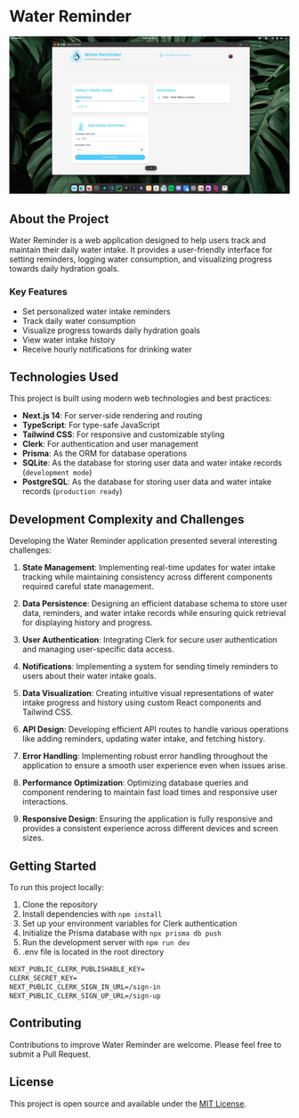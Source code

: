 
# Water Reminder

![Project Screenshot](/.github/images/screen.png)

## About the Project

Water Reminder is a web application designed to help users track and maintain their daily water intake. It provides a user-friendly interface for setting reminders, logging water consumption, and visualizing progress towards daily hydration goals.

### Key Features

- Set personalized water intake reminders
- Track daily water consumption
- Visualize progress towards daily hydration goals
- View water intake history
- Receive hourly notifications for drinking water

## Technologies Used

This project is built using modern web technologies and best practices:

- **Next.js 14**: For server-side rendering and routing
- **TypeScript**: For type-safe JavaScript
- **Tailwind CSS**: For responsive and customizable styling
- **Clerk**: For authentication and user management
- **Prisma**: As the ORM for database operations
- **SQLite**: As the database for storing user data and water intake records (`development mode`)
- **PostgreSQL**: As the database for storing user data and water intake records (`production ready`)

## Development Complexity and Challenges

Developing the Water Reminder application presented several interesting challenges:

1. **State Management**: Implementing real-time updates for water intake tracking while maintaining consistency across different components required careful state management.

2. **Data Persistence**: Designing an efficient database schema to store user data, reminders, and water intake records while ensuring quick retrieval for displaying history and progress.

3. **User Authentication**: Integrating Clerk for secure user authentication and managing user-specific data access.

4. **Notifications**: Implementing a system for sending timely reminders to users about their water intake goals.

5. **Data Visualization**: Creating intuitive visual representations of water intake progress and history using custom React components and Tailwind CSS.

6. **API Design**: Developing efficient API routes to handle various operations like adding reminders, updating water intake, and fetching history.

7. **Error Handling**: Implementing robust error handling throughout the application to ensure a smooth user experience even when issues arise.

8. **Performance Optimization**: Optimizing database queries and component rendering to maintain fast load times and responsive user interactions.

9. **Responsive Design**: Ensuring the application is fully responsive and provides a consistent experience across different devices and screen sizes.

## Getting Started

To run this project locally:

1. Clone the repository
2. Install dependencies with `npm install`
3. Set up your environment variables for Clerk authentication
4. Initialize the Prisma database with `npx prisma db push`
5. Run the development server with `npm run dev`
6. .env file is located in the root directory
```.env
NEXT_PUBLIC_CLERK_PUBLISHABLE_KEY=
CLERK_SECRET_KEY=
NEXT_PUBLIC_CLERK_SIGN_IN_URL=/sign-in
NEXT_PUBLIC_CLERK_SIGN_UP_URL=/sign-up
```

## Contributing

Contributions to improve Water Reminder are welcome. Please feel free to submit a Pull Request.

## License

This project is open source and available under the [MIT License](LICENSE).